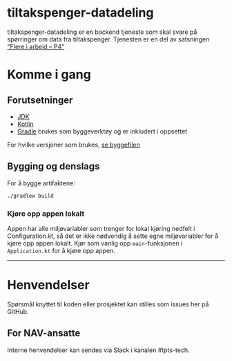 tiltakspenger-datadeling
========================

tiltakspenger-datadeling er en backend tjeneste som skal svare på spørringer om data fra tiltakspenger. Tjenesten er en del av satsningen ["Flere i arbeid – P4"](https://memu.no/artikler/stor-satsing-skal-fornye-navs-utdaterte-it-losninger-og-digitale-verktoy/)

# Komme i gang
## Forutsetninger
- [JDK](https://jdk.java.net/)
- [Kotlin](https://kotlinlang.org/)
- [Gradle](https://gradle.org/) brukes som byggeverktøy og er inkludert i oppsettet

For hvilke versjoner som brukes, [se byggefilen](build.gradle.kts)

## Bygging og denslags
For å bygge artifaktene:

```sh
./gradlew build
```

### Kjøre opp appen lokalt

Appen har alle miljøvariabler som trenger for lokal kjøring nedfelt i Configuration.kt, så det er ikke nødvendig å
sette egne miljøvariabler for å kjøre opp appen lokalt. Kjør som vanlig opp `main`-funksjonen i `Application.kt` for å kjøre
opp appen.

---

# Henvendelser

Spørsmål knyttet til koden eller prosjektet kan stilles som issues her på GitHub.

## For NAV-ansatte

Interne henvendelser kan sendes via Slack i kanalen #tpts-tech.

